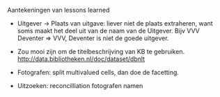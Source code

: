 Aantekeningen van lessons learned

- Uitgever -> Plaats van uitgave: liever niet de plaats extraheren, want soms maakt het deel uit van de naam van de Uitgever. 
Bijv VVV Deventer => VVV, Deventer is niet de goede uitgever. 
- Zou mooi zijn om de titelbeschrijving van KB te gebruiken. http://data.bibliotheken.nl/doc/dataset/dbnlt

- Fotografen: split multivalued cells, dan doe de facetting. 
- Uitzoeken: reconcilliation fotografen namen


